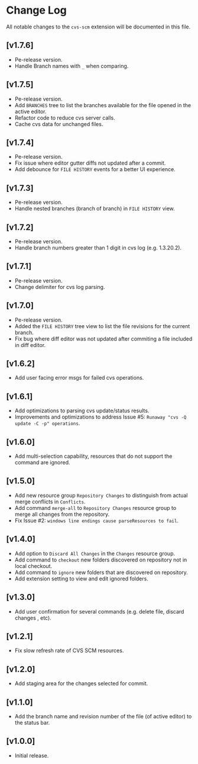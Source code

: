 # Change Log

All notable changes to the `cvs-scm` extension will be documented in this file.
## [v1.7.6]
- Pe-release version.
- Handle Branch names with `_` when comparing.
## [v1.7.5]
- Pe-release version.
- Add `BRANCHES` tree to list the branches available for the file opened in the active editor.
- Refactor code to reduce cvs server calls.
- Cache cvs data for unchanged files.
## [v1.7.4]
- Pe-release version.
- Fix issue where editor gutter diffs not updated after a commit.
- Add debounce for `FILE HISTORY` events for a better UI experience.
## [v1.7.3]
- Pe-release version.
- Handle nested branches (branch of branch) in `FILE HISTORY` view.
## [v1.7.2]
- Pe-release version.
- Handle branch numbers greater than 1 digit in cvs log (e.g. 1.3.20.2).
## [v1.7.1]
- Pe-release version.
- Change delimiter for cvs log parsing.
## [v1.7.0]
- Pe-release version.
- Added the `FILE HISTORY` tree view to list the file revisions for the current branch.
- Fix bug where diff editor was not updated after commiting a file included in diff editor.
## [v1.6.2]
- Add user facing error msgs for failed cvs operations.
## [v1.6.1]
- Add optimizations to parsing cvs update/status results.
- Improvements and optimizations to address Issue #5: `Runaway "cvs -Q update -C -p" operations`.
## [v1.6.0]
- Add multi-selection capability, resources that do not support the command are ignored.
## [v1.5.0]
- Add new resource group `Repository Changes` to distinguish from actual merge conflicts in `Conflicts`.
- Add command `merge-all` to `Repository Changes` resource group to merge all changes from the repository.
- Fix Issue #2: `windows line endings cause parseResources to fail`.
## [v1.4.0]
- Add option to `Discard All Changes` in the `Changes` resource group.
- Add command to `checkout` new folders discovered on repository not in local checkout.
- Add command to `ignore` new folders that are discovered on repository.
- Add extension setting to view and edit ignored folders.
## [v1.3.0]
- Add user confirmation for several commands (e.g. delete file, discard changes , etc).
## [v1.2.1]
- Fix slow refresh rate of CVS SCM resources.
## [v1.2.0]
- Add staging area for the changes selected for commit.
## [v1.1.0]
- Add the branch name and revision number of the file (of active editor) to the status bar.
## [v1.0.0]
- Initial release.